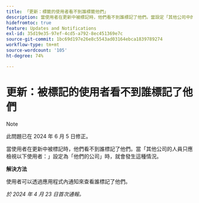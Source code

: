 ```yaml
---
title: 「更新：標籤的使用者看不到誰標籤他們」
description: 當使用者在更新中被標記時，他們看不到誰標記了他們。當設定「其他公司中的人員只應檢視來自……的使用者」設為「他們的公司」時，就會發生這種情況。
hidefromtoc: true
feature: Updates and Notifications
exl-id: 35d19e35-97ef-4cd5-a792-8ec451369e7c
source-git-commit: 1bc69d197e26e8c5543ad03164ebca1839789274
workflow-type: tm+mt
source-wordcount: '105'
ht-degree: 74%

---
```


# 更新：被標記的使用者看不到誰標記了他們

>[!NOTE]
>
>此問題已在 2024 年 6 月 5 日修正。

當使用者在更新中被標記時，他們看不到誰標記了他們。當「其他公司的人員只應檢視以下使用者：」設定為「他們的公司」時，就會發生這種情況。

**解決方法**

使用者可以透過應用程式內通知來查看誰標記了他們。

_於 2024 年 4 月 23 日首次通報。_
